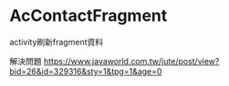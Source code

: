 # AcContactFragment
activity刷新fragment資料

解決問題
https://www.javaworld.com.tw/jute/post/view?bid=26&id=329316&sty=1&tpg=1&age=0
